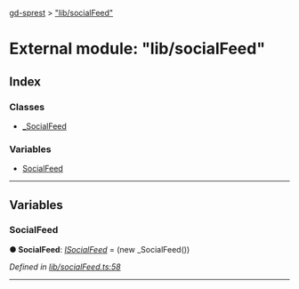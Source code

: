 [gd-sprest](../README.md) > ["lib/socialFeed"](../modules/_lib_socialfeed_.md)



# External module: "lib/socialFeed"

## Index

### Classes

* [_SocialFeed](../classes/_lib_socialfeed_._socialfeed.md)


### Variables

* [SocialFeed](_lib_socialfeed_.md#socialfeed)



---
## Variables
<a id="socialfeed"></a>

###  SocialFeed

**●  SocialFeed**:  *[ISocialFeed](../interfaces/_definitions_social_socialfeed_.isocialfeed.md)*  =  <any>(new _SocialFeed())

*Defined in [lib/socialFeed.ts:58](https://github.com/gunjandatta/sprest/blob/3de79f1/src/lib/socialFeed.ts#L58)*





___


